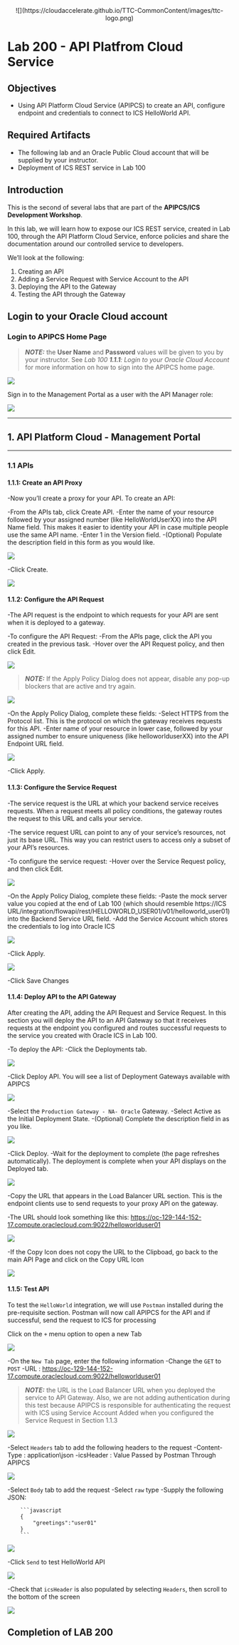 <center>![](https://cloudaccelerate.github.io/TTC-CommonContent/images/ttc-logo.png)</center>

# Lab 200 - API Platfrom Cloud Service

## Objectives

- Using API Platform Cloud Service (APIPCS) to create an API, configure endpoint and credentials to connect to ICS HelloWorld API.

## Required Artifacts

- The following lab and an Oracle Public Cloud account that will be supplied by your instructor.
- Deployment of ICS REST service in Lab 100

## Introduction

This is the second of several labs that are part of the **APIPCS/ICS Development Workshop**. 

In this lab, we will learn how to expose our ICS REST service, created in Lab 100, through the API Platform Cloud Service, enforce policies and share the documentation around our controlled service to developers.

We’ll look at the following:
1.  Creating an API
2.  Adding a Service Request with Service Account to the API
3.  Deploying the API to the Gateway
3.  Testing the API through the Gateway

## Login to your Oracle Cloud account

### Login to APIPCS Home Page

>***NOTE:*** the **User Name** and **Password** values will be given to you by your instructor. See _Lab 100 **1.1.1**: Login to your Oracle Cloud Account_ for more information on how to sign into the APIPCS home page.


![](images/200/image001.png)  

Sign in to the Management Portal as a user with the API Manager role:

![](images/200/image041.png) 

---

## 1. API Platform Cloud - Management Portal

---

### 1.1 APIs

#### **1.1.1**: Create an API Proxy

-Now you’ll create a proxy for your API. To create an API:

-From the APIs tab, click Create API.
-Enter the name of your resource followed by your assigned number (like HelloWorldUserXX) into the API Name field. This makes it easier to identity your API in case multiple people use the same API name.
-Enter 1 in the Version field.
-(Optional) Populate the description field in this form as you would like.

![](images/200/image042.png) 

-Click Create.

![](images/200/image043.png) 

#### **1.1.2**: Configure the API Request

-The API request is the endpoint to which requests for your API are sent when it is deployed to a gateway.

-To configure the API Request:
-From the APIs page, click the API you created in the previous task.
-Hover over the API Request policy, and then click Edit.

![](images/200/image044.png)   

>***NOTE:*** If the Apply Policy Dialog does not appear, disable any pop-up blockers that are active and try again.

![](images/200/image045.png) 

-On the Apply Policy Dialog, complete these fields:
-Select HTTPS from the Protocol list. This is the protocol on which the gateway receives requests for this API.
-Enter name of your resource in lower case, followed by your assigned number to ensure uniqueness (like helloworlduserXX) into the API Endpoint URL field.

![](images/200/image046.png) 

-Click Apply.

#### **1.1.3**: Configure the Service Request

-The service request is the URL at which your backend service receives requests. When a request meets all policy conditions, the gateway routes the request to this URL and calls your service.

-The service request URL can point to any of your service’s resources, not just its base URL. This way you can restrict users to access only a subset of your API’s resources.

-To configure the service request:
-Hover over the Service Request policy, and then click Edit.

![](images/200/image047.png) 

-On the Apply Policy Dialog, complete these fields:
-Paste the mock server value you copied at the end of Lab 100 (which should resemble 
  https://ICS URL/integration/flowapi/rest/HELLOWORLD_USER01/v01/helloworld_user01) into the Backend Service URL field.
-Add the Service Account which stores the credentials to log into Oracle ICS

![](images/200/image048.png) 

-Click Apply.

![](images/200/image049.png) 

-Click Save Changes

#### **1.1.4**: Deploy API to the API Gateway

After creating the API, adding the API Request and Service Request. In this section you will deploy the API to an API Gateway so that it receives requests at the endpoint you configured and routes successful requests to the service you created with Oracle ICS in Lab 100. 

-To deploy the API:
-Click the Deployments tab.

![](images/200/image050.png)

-Click Deploy API. You will see a list of Deployment Gateways available with APIPCS

![](images/200/image051.png)

-Select the `Production Gateway - NA- Oracle` Gateway.
-Select Active as the Initial Deployment State.
-(Optional) Complete the description field in as you like.

![](images/200/image052.png)

-Click Deploy.
-Wait for the deployment to complete (the page refreshes automatically). The deployment is complete when your API displays on the Deployed tab.

![](images/200/image053.png)
  

-Copy the URL that appears in the Load Balancer URL section. This is the endpoint clients use to send requests to your proxy API on the gateway. 

-The URL should look something like this: https://oc-129-144-152-17.compute.oraclecloud.com:9022/helloworlduser01
  
![](images/200/image054.png)

-If the Copy Icon does not copy the URL to the Clipboad, go back to the main API Page and click on the Copy URL Icon

![](images/200/image066.png)


#### **1.1.5**: Test API

To test the `HelloWorld` integration, we will use `Postman` installed during the pre-requisite section. Postman will now call APIPCS for the API and if successful, send the request to ICS for processing

Click on the `+` menu option to open a new Tab

![](images/200/image055.png)

-On the `New Tab` page, enter the following information 
-Change the `GET` to `POST`
-URL : https://oc-129-144-152-17.compute.oraclecloud.com:9022/helloworlduser01

>***NOTE:*** the URL is the Load Balancer URL when you deployed the service to API Gateway. Also, we are not adding authentication during this test because APIPCS is responsible for authenticating the request with ICS using Service Account Added when you configured the Service Request in Section 1.1.3

![](images/200/image056.png)

-Select `Headers` tab to add the following headers to the request
-Content-Type : application\json
-icsHeader : Value Passed by Postman Through APIPCS

![](images/200/image057.png)

-Select `Body` tab to add the request
-Select `raw` type
-Supply the following JSON:

        ```javascript
        {
            "greetings":"user01"
        }
        ```
![](images/200/image058.png)

-Click `Send` to test HelloWorld API

![](images/200/image059.png)

-Check that `icsHeader` is also populated by selecting `Headers`, then scroll to the bottom of the screen

![](images/200/image060.png)

## Completion of LAB 200

